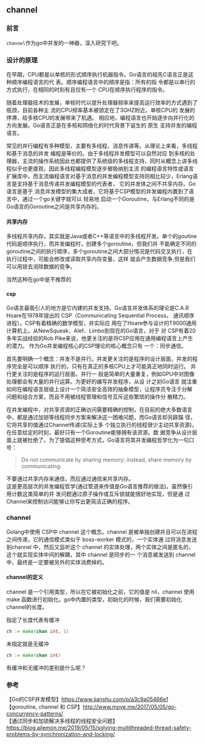 ## channel

### 前言

`channel`作为go中并发的一神器，深入研究下吧。  

### 设计的原理

在早期，CPU都是以单核的形式顺序执⾏机器指令。Go语⾔的祖先C语⾔正是这种顺序编程语⾔的代 表。顺序编程语⾔中的顺序是指：所有的指
令都是以串⾏的⽅式执⾏，在相同的时刻有且仅有⼀个 CPU在顺序执⾏程序的指令。

随着处理器技术的发展，单核时代以提升处理器频率来提⾼运⾏效率的⽅式遇到了瓶颈，⽬前各种主 流的CPU频率基本被锁定在了3GHZ附近。单核CPU的
发展的停滞，给多核CPU的发展带来了机遇。 相应地，编程语⾔也开始逐步向并⾏化的⽅向发展。Go语⾔正是在多核和⽹络化的时代背景下诞⽣的 原⽣
⽀持并发的编程语⾔。  

常⻅的并⾏编程有多种模型，主要有多线程、消息传递等。从理论上来看，多线程和基于消息的并发 编程是等价的。由于多线程并发模型可以⾃然对应
到多核的处理器，主流的操作系统因此也都提供了系统级的多线程⽀持，同时从概念上讲多线程似乎也更直观，因此多线程编程模型逐步被吸纳到主流
的编程语⾔特性或语⾔扩展库中。⽽主流编程语⾔对基于消息的并发编程模型⽀持则相⽐较少，Erlang语⾔是⽀持基于消息传递并发编程模型的代表者，
它的并发体之间不共享内存。Go语⾔是基于 消息并发模型的集⼤成者，它将基于CSP模型的并发编程内置到了语⾔中，通过⼀个go关键字就可以 轻易地
启动⼀个Goroutine，与Erlang不同的是Go语⾔的Goroutine之间是共享内存的。  

#### 共享内存

多线程共享内存。其实就是Java或者C++等语言中的多线程开发。单个的goutine代码是顺序执行，而并发编程时，创建多个goroutine，但我们并
不能确定不同的goroutine之间的执行顺序，多个goroutine之间大部分情况是代码交叉执行，在执行过程中，可能会修改或读取共享内存变量，这样
就会产生数据竞争,但是我们可以用锁去消除数据的竞争。  

当然这种在go中是不推荐的  

#### csp

Go语⾔最吸引⼈的地⽅是它内建的并发⽀持。Go语⾔并发体系的理论是C.A.R	Hoare在1978年提出的 CSP（Communicating	Sequential	Process，
通讯顺序进程）。CSP有着精确的数学模型，并实际应 ⽤在了Hoare参与设计的T9000通⽤计算机上。从NewSqueak、Alef、Limbo到现在的Go语⾔，对于
对 CSP有着20多年实战经验的Rob	Pike来说，他更关注的是将CSP应⽤在通⽤编程语⾔上产⽣的潜⼒。 作为Go并发编程核⼼的CSP理论的核⼼概念只有
⼀个：同步通信。  

⾸先要明确⼀个概念：并发不是并⾏。并发更关注的是程序的设计层⾯，并发的程序完全是可以顺序 执⾏的，只有在真正的多核CPU上才可能真正地同时运⾏。
并⾏更关注的是程序的运⾏层⾯，并⾏⼀ 般是简单的⼤量重复，例如GPU中对图像处理都会有⼤量的并⾏运算。为更好的编写并发程序，从设 计之初Go语⾔
就注重如何在编程语⾔层级上设计⼀个简洁安全⾼效的抽象模型，让程序员专注于分解 问题和组合⽅案，⽽且不⽤被线程管理和信号互斥这些繁琐的操作分
散精⼒。  

在并发编程中，对共享资源的正确访问需要精确的控制，在⽬前的绝⼤多数语⾔中，都是通过加锁等线程同步⽅案来解决这⼀困难问题，⽽Go语⾔却另辟蹊
径，它将共享的值通过Channel传递(实际上多 个独⽴执⾏的线程很少主动共享资源)。在任意给定的时刻，最好只有⼀个Goroutine能够拥有该资源。数
据竞争从设计层⾯上就被杜绝了。为了提倡这种思考⽅式，Go语⾔将其并发编程哲学化为⼀句⼝号：

> Do	not	communicate	by	sharing	memory;	instead,	share	memory	by	communicating.

不要通过共享内存来通信，⽽应通过通信来共享内存。  
这是更⾼层次的并发编程哲学(通过管道来传值是Go语⾔推荐的做法)。虽然像引⽤计数这类简单的并 发问题通过原⼦操作或互斥锁就能很好地实现，但是通
过Channel来控制访问能够让你写出更简洁正确的程序。  

### channel

Golang中使用 CSP中 channel 这个概念。channel 是被单独创建并且可以在进程之间传递，它的通信模式类似于 boss-worker 模式的，一个实体通
过将消息发送到channel 中，然后又监听这个 channel 的实体处理，两个实体之间是匿名的，这个就实现实体中间的解耦，其中 channel 是同步的一
个消息被发送到 channel 中，最终是一定要被另外的实体消费掉的。  

#### channel的定义

channel 是一个引用类型，所以在它被初始化之前，它的值是 nil，channel 使用 make 函数进行初始化。go中内置的类型，初始化的时候，我们需要初始化
channel的长度。  

指定了长度代表有缓冲
```go
ch := make(chan int, 1)
```

未指定就是无缓冲
```go
ch := make(chan int)
```

有缓冲和无缓冲的差别是什么呢？  











### 参考

【Go的CSP并发模型】https://www.jianshu.com/p/a3c9a05466e1  
【goroutine, channel 和 CSP】http://www.moye.me/2017/05/05/go-concurrency-patterns/  
【通过同步和加锁解决多线程的线程安全问题】https://blog.ailemon.me/2019/05/15/solving-multithreaded-thread-safety-problems-by-synchronization-and-locking/  